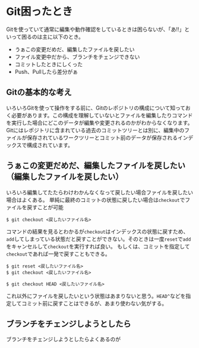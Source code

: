 # Git困ったとき

Gitを使っていて通常に編集や動作確認をしているときは困らないが、「あ!!」といって困るのは主に以下のとき。

* うぁこの変更だめだ、編集したファイルを戻したい
* ファイル変更中だから、ブランチをチェンジできない
* コミットしたときにしくった
* Push、Pullしたら差分がぁ


## Gitの基本的な考え
いろいろGitを使って操作をする前に、Gitのレポジトリの構成について知っておく必要があります。この構成を理解していないとファイルを編集したりコマンドを実行した場合にどこのデータが編集や変更されるのかがわからなくなります。
Gitにはレポジトリに含まれている過去のコミットツリーとは別に、編集中のファイルが保存されているワークツリーとコミット前のデータが保存されるインデックスで構成されています。




## うぁこの変更だめだ、編集したファイルを戻したい（編集したファイルを戻したい）
いろいろ編集してたたらわけわかんなくなって戻したい場合ファイルを戻したい場合はよくある。
単純に最終のコミットの状態に戻したい場合は`checkout`でファイルを戻すことが可能

```
$ git checkout <戻したいファイル名>
```

コマンドの結果を見るとわかるが`checkout`はインデックスの状態に戻すため、`add`してしまっている状態だと戻すことができない。そのときは一度`reset`で`add`をキャンセルして`checkout`を実行すれば良い。
もしくは、コミットを指定して`checkout`であれば一発で戻すこともできる。

```
$ git reset <戻したいファイル名>
$ git checkout <戻したいファイル名>

$ git checkout HEAD <戻したいファイル名>
```

これ以外にファイルを戻したいという状態はあまりないと思う。`HEAD^`などを指定してコミット前に戻すことはできるが、あまり使わない気がする。


## ブランチをチェンジしようとしたら

ブランチをチェンジしようとしたらよくあるのが

